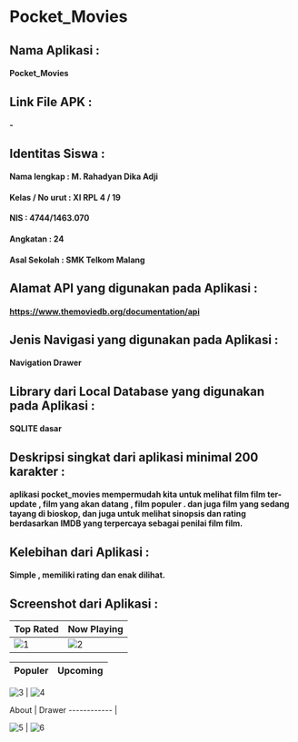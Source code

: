 # Pocket_Movies

## Nama Aplikasi : 
#### Pocket_Movies
## Link File APK : 
#### -
## Identitas Siswa :
#### Nama lengkap : M. Rahadyan Dika Adji
#### Kelas / No urut : XI RPL 4 / 19
#### NIS : 4744/1463.070
#### Angkatan : 24
#### Asal Sekolah : SMK Telkom Malang
## Alamat API yang digunakan pada Aplikasi : 
#### https://www.themoviedb.org/documentation/api
## Jenis Navigasi yang digunakan pada Aplikasi : 
#### Navigation Drawer
## Library dari Local Database yang digunakan pada Aplikasi : 
#### SQLITE dasar
## Deskripsi singkat dari aplikasi minimal 200 karakter :
#### aplikasi pocket_movies mempermudah kita untuk melihat film film ter-update , film yang akan datang , film populer . dan juga film yang sedang tayang di bioskop, dan juga untuk melihat sinopsis dan rating berdasarkan IMDB yang terpercaya sebagai penilai film film.
## Kelebihan dari Aplikasi : 
#### Simple , memiliki rating dan enak dilihat.
## Screenshot dari Aplikasi :
Top Rated | Now Playing
------------ | -------------
![1](https://cloud.githubusercontent.com/assets/22056194/26035889/51e33cbe-38fe-11e7-8c76-b50b52c855a3.jpeg) | ![2](https://cloud.githubusercontent.com/assets/22056194/26035885/5026235a-38fe-11e7-9713-67c6edca9150.jpeg)

Populer | Upcoming
------------ | -------------

![3](https://cloud.githubusercontent.com/assets/22056194/26035888/51cc5404-38fe-11e7-88c4-c6111487aac1.jpeg) | ![4](https://cloud.githubusercontent.com/assets/22056194/26035890/51f5b56a-38fe-11e7-91ab-a3905c86497b.jpeg)


About | Drawer
------------ |

![5](https://cloud.githubusercontent.com/assets/22056194/26035883/4feeb32a-38fe-11e7-80d2-fd00607df1a2.jpeg) | ![6](https://cloud.githubusercontent.com/assets/22056194/26035884/501a287a-38fe-11e7-84a0-06a5cc4a4751.jpeg)
